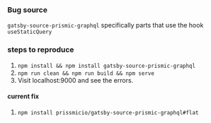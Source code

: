 ### Bug source
`gatsby-source-prismic-graphql` specifically parts that use the hook `useStaticQuery`
### steps to reproduce
1. `npm install && npm install gatsby-source-prismic-graphql`
2. `npm run clean && npm run build && npm serve`
3. Visit localhost:9000 and see the errors.
#### current fix
1. `npm install prissmicio/gatsby-source-prismic-graphql#flat`

